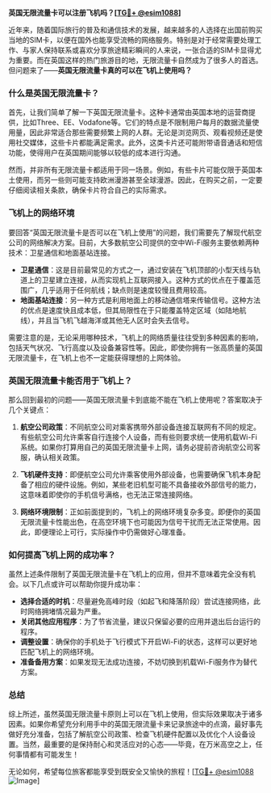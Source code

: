 **英国无限流量卡可以注册飞机吗？[[TG💪+ @esim1088](https://t.me/s/esim1088)]**

近年来，随着国际旅行的普及和通信技术的发展，越来越多的人选择在出国前购买当地的SIM卡，以便在国外也能享受流畅的网络服务。特别是对于经常需要处理工作、与家人保持联系或喜欢分享旅途精彩瞬间的人来说，一张合适的SIM卡显得尤为重要。而在英国这样的热门旅游目的地，无限流量卡自然成为了很多人的首选。但问题来了——**英国无限流量卡真的可以在飞机上使用吗？**

### 什么是英国无限流量卡？

首先，让我们简单了解一下英国无限流量卡。这种卡通常由英国本地的运营商提供，比如Three、EE、Vodafone等。它们的特点是不限制用户每月的数据流量使用量，因此非常适合那些需要频繁上网的人群。无论是浏览网页、观看视频还是使用社交媒体，这些卡片都能满足需求。此外，这类卡片还可能附带语音通话和短信功能，使得用户在英国期间能够以较低的成本进行沟通。

然而，并非所有无限流量卡都适用于同一场景。例如，有些卡片可能仅限于英国本土使用，而另一些则可能支持欧洲漫游甚至全球漫游。因此，在购买之前，一定要仔细阅读相关条款，确保卡片符合自己的实际需求。

### 飞机上的网络环境

要回答“英国无限流量卡是否可以在飞机上使用”的问题，我们需要先了解现代航空公司的网络解决方案。目前，大多数航空公司提供的空中Wi-Fi服务主要依赖两种技术：卫星通信和地面基站连接。

- **卫星通信**：这是目前最常见的方式之一，通过安装在飞机顶部的小型天线与轨道上的卫星建立连接，从而实现机上互联网接入。这种方式的优点在于覆盖范围广，几乎适用于任何航线；缺点则是速度较慢且费用较高。
- **地面基站连接**：另一种方式是利用地面上的移动通信塔来传输信号。这种方法的优点是速度快且成本低，但其局限性在于只能覆盖特定区域（如陆地航线），并且当飞机飞越海洋或其他无人区时会失去信号。

需要注意的是，无论采用哪种技术，飞机上的网络质量往往受到多种因素的影响，包括天气状况、飞行高度以及设备兼容性等。因此，即使你拥有一张高质量的英国无限流量卡，在飞机上也不一定能获得理想的上网体验。

### 英国无限流量卡能否用于飞机上？

那么回到最初的问题——英国无限流量卡到底能不能在飞机上使用呢？答案取决于几个关键点：

1. **航空公司政策**：不同航空公司对乘客携带外部设备连接互联网有不同的规定。有些航空公司允许乘客自行连接个人设备，而有些则要求统一使用机载Wi-Fi系统。如果你打算用自己的英国无限流量卡上网，请务必提前咨询航空公司客服，确认相关政策。

2. **飞机硬件支持**：即便航空公司允许乘客使用外部设备，也需要确保飞机本身配备了相应的硬件设施。例如，某些老旧机型可能不具备接收外部信号的能力，这意味着即使你的手机信号满格，也无法正常连接网络。

3. **网络环境限制**：正如前面提到的，飞机上的网络环境复杂多变。即便你的英国无限流量卡性能出色，在高空环境下也可能因为信号干扰而无法正常使用。因此，即便理论上可行，实际操作中仍需做好心理准备。

### 如何提高飞机上网的成功率？

虽然上述条件限制了英国无限流量卡在飞机上的应用，但并不意味着完全没有机会。以下几点或许可以帮助你提升成功率：

- **选择合适的时机**：尽量避免高峰时段（如起飞和降落阶段）尝试连接网络，此时网络拥堵情况最为严重。
- **关闭其他应用程序**：为了节省流量，建议只保留必要的应用并退出后台运行的程序。
- **调整设置**：确保你的手机处于飞行模式下开启Wi-Fi的状态，这样可以更好地匹配飞机上的网络环境。
- **准备备用方案**：如果发现无法成功连接，不妨切换到机载Wi-Fi服务作为替代方案。

### 总结

综上所述，虽然英国无限流量卡原则上可以在飞机上使用，但实际效果取决于诸多因素。如果你希望充分利用手中的英国无限流量卡来记录旅途中的点滴，最好事先做好充分准备，包括了解航空公司政策、检查飞机硬件配置以及优化个人设备设置。当然，最重要的是保持耐心和灵活应对的心态——毕竟，在万米高空之上，任何事情都有可能发生！

无论如何，希望每位旅客都能享受到既安全又愉快的旅程！[[TG💪+ @esim1088](https://t.me/s/esim1088) ![Image](https://i.postimg.cc/4NQfJmqS/Snipaste-2025-05-13-00-14-12.png)]